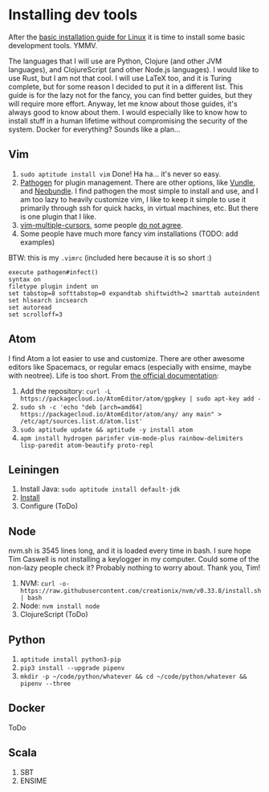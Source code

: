 # Installing dev tools

After the [basic installation guide for Linux](https://github.com/trylks/trylks/blob/master/linux/install.md) it is time to install some basic development tools. YMMV.

The languages that I will use are Python, Clojure (and other JVM languages), and ClojureScript (and other Node.js languages).
I would like to use Rust, but I am not that cool.
I will use LaTeX too, and it is Turing complete, but for some reason I decided to put it in a different list.
This guide is for the lazy not for the fancy, you can find better guides, but they will require more effort.
Anyway, let me know about those guides, it's always good to know about them.
I would especially like to know how to install stuff in a human lifetime without compromising the security of the system.
Docker for everything? Sounds like a plan...


## Vim

1. `sudo aptitude install vim` Done! Ha ha... it's never so easy.
2. [Pathogen](http://github.com/tpope/vim-pathogen) for plugin management. There are other options,
   like [Vundle](http://github.com/gmarik/vundle), and [Neobundle](http://github.com/Shougo/neobundle.vim).
   I find pathogen the most simple to install and use, and I am too lazy to heavily customize vim,
   I like to keep it simple to use it primarily through ssh for quick hacks, in virtual machines, etc.
   But there is one plugin that I like.
3. [vim-multiple-cursors](https://github.com/terryma/vim-multiple-cursors),
   some people [do not agree](https://medium.com/@schtoeffel/you-don-t-need-more-than-one-cursor-in-vim-2c44117d51db).
4. Some people have much more fancy vim installations (TODO: add examples)

BTW: this is my `.vimrc` (included here because it is so short :)

```
execute pathogen#infect()
syntax on
filetype plugin indent on
set tabstop=8 softtabstop=0 expandtab shiftwidth=2 smarttab autoindent
set hlsearch incsearch
set autoread
set scrolloff=3
```


## Atom

I find Atom a lot easier to use and customize.
There are other awesome editors like Spacemacs, or regular emacs (especially with ensime, maybe with neotree).
Life is too short.
From [the official documentation](https://flight-manual.atom.io/getting-started/sections/installing-atom/):

1. Add the repository: `curl -L https://packagecloud.io/AtomEditor/atom/gpgkey | sudo apt-key add -`
1. `sudo sh -c 'echo "deb [arch=amd64] https://packagecloud.io/AtomEditor/atom/any/ any main" > /etc/apt/sources.list.d/atom.list'`
1. `sudo aptitude update && aptitude -y install atom`
1. `apm install hydrogen parinfer vim-mode-plus rainbow-delimiters lisp-paredit atom-beautify proto-repl`


## Leiningen

1. Install Java: `sudo aptitude install default-jdk`
1. [Install](https://leiningen.org/)
1. Configure (ToDo)

## Node

nvm.sh is 3545 lines long, and it is loaded every time in bash.
I sure hope Tim Caswell is not installing a keylogger in my computer.
Could some of the non-lazy people check it?
Probably nothing to worry about.
Thank you, Tim!

1. NVM: `curl -o- https://raw.githubusercontent.com/creationix/nvm/v0.33.8/install.sh | bash`
1. Node: `nvm install node`
1. ClojureScript (ToDo)

## Python

1. `aptitude install python3-pip`
1. `pip3 install --upgrade pipenv`
1. `mkdir -p ~/code/python/whatever && cd ~/code/python/whatever && pipenv --three`

## Docker

ToDo

## Scala

1. SBT
1. ENSIME
